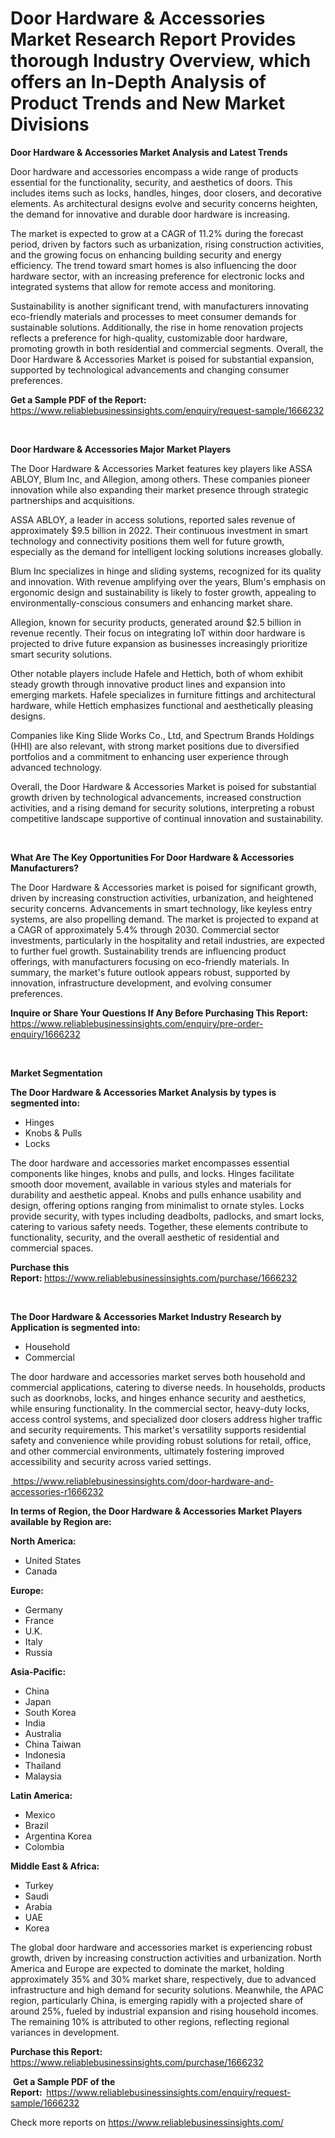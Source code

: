 <p><h1>Door Hardware & Accessories Market Research Report Provides thorough Industry Overview, which offers an In-Depth Analysis of Product Trends and New Market Divisions</h1></p><p><strong>Door Hardware & Accessories Market Analysis and Latest Trends</strong></p>
<p><p>Door hardware and accessories encompass a wide range of products essential for the functionality, security, and aesthetics of doors. This includes items such as locks, handles, hinges, door closers, and decorative elements. As architectural designs evolve and security concerns heighten, the demand for innovative and durable door hardware is increasing.</p><p>The market is expected to grow at a CAGR of 11.2% during the forecast period, driven by factors such as urbanization, rising construction activities, and the growing focus on enhancing building security and energy efficiency. The trend toward smart homes is also influencing the door hardware sector, with an increasing preference for electronic locks and integrated systems that allow for remote access and monitoring.</p><p>Sustainability is another significant trend, with manufacturers innovating eco-friendly materials and processes to meet consumer demands for sustainable solutions. Additionally, the rise in home renovation projects reflects a preference for high-quality, customizable door hardware, promoting growth in both residential and commercial segments. Overall, the Door Hardware & Accessories Market is poised for substantial expansion, supported by technological advancements and changing consumer preferences.</p></p>
<p><strong>Get a Sample PDF of the Report:&nbsp;</strong> <a href="https://www.reliablebusinessinsights.com/enquiry/request-sample/1666232?utm_campaign=2789&utm_medium=2&utm_source=Github&utm_content=ia&utm_term=11042025&utm_id=door-hardware-accessories">https://www.reliablebusinessinsights.com/enquiry/request-sample/1666232</a></p>
<p>&nbsp;</p>
<p><strong>Door Hardware & Accessories Major Market Players</strong></p>
<p><p>The Door Hardware & Accessories Market features key players like ASSA ABLOY, Blum Inc, and Allegion, among others. These companies pioneer innovation while also expanding their market presence through strategic partnerships and acquisitions.</p><p>ASSA ABLOY, a leader in access solutions, reported sales revenue of approximately $9.5 billion in 2022. Their continuous investment in smart technology and connectivity positions them well for future growth, especially as the demand for intelligent locking solutions increases globally.</p><p>Blum Inc specializes in hinge and sliding systems, recognized for its quality and innovation. With revenue amplifying over the years, Blum's emphasis on ergonomic design and sustainability is likely to foster growth, appealing to environmentally-conscious consumers and enhancing market share.</p><p>Allegion, known for security products, generated around $2.5 billion in revenue recently. Their focus on integrating IoT within door hardware is projected to drive future expansion as businesses increasingly prioritize smart security solutions.</p><p>Other notable players include Hafele and Hettich, both of whom exhibit steady growth through innovative product lines and expansion into emerging markets. Hafele specializes in furniture fittings and architectural hardware, while Hettich emphasizes functional and aesthetically pleasing designs.</p><p>Companies like King Slide Works Co., Ltd, and Spectrum Brands Holdings (HHI) are also relevant, with strong market positions due to diversified portfolios and a commitment to enhancing user experience through advanced technology.</p><p>Overall, the Door Hardware & Accessories Market is poised for substantial growth driven by technological advancements, increased construction activities, and a rising demand for security solutions, interpreting a robust competitive landscape supportive of continual innovation and sustainability.</p></p>
<p>&nbsp;</p>
<p><strong>What Are The Key Opportunities For Door Hardware & Accessories Manufacturers?</strong></p>
<p><p>The Door Hardware & Accessories market is poised for significant growth, driven by increasing construction activities, urbanization, and heightened security concerns. Advancements in smart technology, like keyless entry systems, are also propelling demand. The market is projected to expand at a CAGR of approximately 5.4% through 2030. Commercial sector investments, particularly in the hospitality and retail industries, are expected to further fuel growth. Sustainability trends are influencing product offerings, with manufacturers focusing on eco-friendly materials. In summary, the market's future outlook appears robust, supported by innovation, infrastructure development, and evolving consumer preferences.</p></p>
<p><strong>Inquire or Share Your Questions If Any Before Purchasing This Report:</strong> <a href="https://www.reliablebusinessinsights.com/enquiry/pre-order-enquiry/1666232?utm_campaign=2789&utm_medium=2&utm_source=Github&utm_content=ia&utm_term=11042025&utm_id=door-hardware-accessories">https://www.reliablebusinessinsights.com/enquiry/pre-order-enquiry/1666232</a></p>
<p>&nbsp;</p>
<p><strong>Market Segmentation</strong></p>
<p><strong>The Door Hardware & Accessories Market Analysis by types is segmented into:</strong></p>
<p><ul><li>Hinges</li><li>Knobs & Pulls</li><li>Locks</li></ul></p>
<p><p>The door hardware and accessories market encompasses essential components like hinges, knobs and pulls, and locks. Hinges facilitate smooth door movement, available in various styles and materials for durability and aesthetic appeal. Knobs and pulls enhance usability and design, offering options ranging from minimalist to ornate styles. Locks provide security, with types including deadbolts, padlocks, and smart locks, catering to various safety needs. Together, these elements contribute to functionality, security, and the overall aesthetic of residential and commercial spaces.</p></p>
<p><strong>Purchase this Report:&nbsp;</strong><a href="https://www.reliablebusinessinsights.com/purchase/1666232?utm_campaign=2789&utm_medium=2&utm_source=Github&utm_content=ia&utm_term=11042025&utm_id=door-hardware-accessories">https://www.reliablebusinessinsights.com/purchase/1666232</a></p>
<p>&nbsp;</p>
<p><strong>The Door Hardware & Accessories Market Industry Research by Application is segmented into:</strong></p>
<p><ul><li>Household</li><li>Commercial</li></ul></p>
<p><p>The door hardware and accessories market serves both household and commercial applications, catering to diverse needs. In households, products such as doorknobs, locks, and hinges enhance security and aesthetics, while ensuring functionality. In the commercial sector, heavy-duty locks, access control systems, and specialized door closers address higher traffic and security requirements. This market's versatility supports residential safety and convenience while providing robust solutions for retail, office, and other commercial environments, ultimately fostering improved accessibility and security across varied settings.</p></p>
<p><a href="https://www.reliablebusinessinsights.com/door-hardware-and-accessories-r1666232?utm_campaign=2789&utm_medium=2&utm_source=Github&utm_content=ia&utm_term=11042025&utm_id=door-hardware-accessories">&nbsp;https://www.reliablebusinessinsights.com/door-hardware-and-accessories-r1666232</a></p>
<p><strong>In terms of Region, the Door Hardware & Accessories Market Players available by Region are:</strong></p>
<p>
    <p> <strong> North America: </strong>
        <ul>
            <li>United States</li>
            <li>Canada</li>
        </ul>
        </p> 
    <p> <strong> Europe: </strong>
        <ul>
            <li>Germany</li>
            <li>France</li>
            <li>U.K.</li>
            <li>Italy</li>
            <li>Russia</li>
        </ul>
        </p> 
    <p> <strong> Asia-Pacific: </strong>
        <ul>
            <li>China</li>
            <li>Japan</li>
            <li>South Korea</li>
            <li>India</li>
            <li>Australia</li>
            <li>China Taiwan</li>
            <li>Indonesia</li>
            <li>Thailand</li>
            <li>Malaysia</li>
        </ul>
        </p> 
    <p> <strong> Latin America: </strong>
        <ul>
            <li>Mexico</li>
            <li>Brazil</li>
            <li>Argentina Korea</li>
            <li>Colombia</li>
        </ul>
        </p> 
    <p> <strong> Middle East & Africa: </strong>
        <ul>
            <li>Turkey</li>
            <li>Saudi</li>
            <li>Arabia</li>
            <li>UAE</li>
            <li>Korea</li>
        </ul>
    </p>
    </p>
<p><p>The global door hardware and accessories market is experiencing robust growth, driven by increasing construction activities and urbanization. North America and Europe are expected to dominate the market, holding approximately 35% and 30% market share, respectively, due to advanced infrastructure and high demand for security solutions. Meanwhile, the APAC region, particularly China, is emerging rapidly with a projected share of around 25%, fueled by industrial expansion and rising household incomes. The remaining 10% is attributed to other regions, reflecting regional variances in development.</p></p>
<p><strong>Purchase this Report: </strong><a href="https://www.reliablebusinessinsights.com/purchase/1666232?utm_campaign=2789&utm_medium=2&utm_source=Github&utm_content=ia&utm_term=11042025&utm_id=door-hardware-accessories">https://www.reliablebusinessinsights.com/purchase/1666232</a></p>
<p>&nbsp;<strong>Get a Sample PDF of the Report:&nbsp;&nbsp;</strong><a href="https://www.reliablebusinessinsights.com/enquiry/request-sample/1666232?utm_campaign=2789&utm_medium=2&utm_source=Github&utm_content=ia&utm_term=11042025&utm_id=door-hardware-accessories">https://www.reliablebusinessinsights.com/enquiry/request-sample/1666232</a></p>
<p><strong></strong></p>
<p>Check more reports on <a href="https://www.reliablebusinessinsights.com/?utm_campaign=2789&utm_medium=2&utm_source=Github&utm_content=ia&utm_term=11042025&utm_id=door-hardware-accessories">https://www.reliablebusinessinsights.com/</a></p>